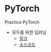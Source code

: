 # PyTorch
Practice PyTorch

- 모두를 위한 딥러닝 
  - [링크](https://www.youtube.com/watch?v=St7EhvnFi6c&list=PLQ28Nx3M4JrhkqBVIXg-i5_CVVoS1UzAv&index=2)
  - [소스코드]()

